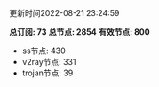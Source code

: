 更新时间2022-08-21 23:24:59

**总订阅: 73**
**总节点: 2854**
**有效节点: 800**
- ss节点: 430
- v2ray节点: 331
- trojan节点: 39
